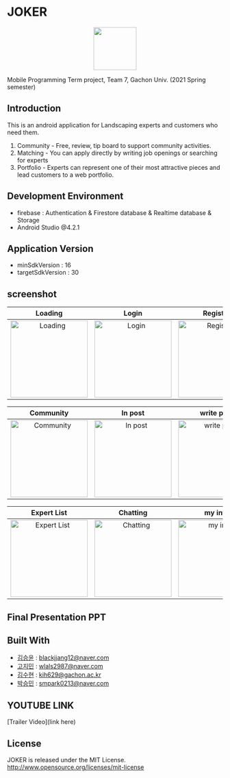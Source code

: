 # JOKER
<center><img src="https://user-images.githubusercontent.com/50789540/120122732-80f2cf00-c1e5-11eb-835e-803b8695d3d3.png" width="100" height="100"></center>

Mobile Programming Term project, Team 7, Gachon Univ. (2021 Spring semester)<br />

## Introduction
This is an android application for Landscaping experts and customers who need them.
1. Community - Free, review, tip board to support community activities.
2. Matching - You can apply directly by writing job openings or searching for experts
3. Portfolio - Experts can represent one of their most attractive pieces and lead customers to a web portfolio.

## Development Environment
- firebase : Authentication & Firestore database & Realtime database & Storage
- Android Studio @4.2.1

## Application Version
- minSdkVersion : 16
- targetSdkVersion : 30

## screenshot

Loading           |  Login    |  Register  |  Home
:-------------------------:|:-------------------------:|:-------------------------:|:-------------------------:
<img src="https://user-images.githubusercontent.com/50789540/120122915-d8de0580-c1e6-11eb-88de-aa7f44b53104.jpg" width="180px" title="Loading" alt="Loading"></img>  |  <img src="https://user-images.githubusercontent.com/50789540/120122989-6b7ea480-c1e7-11eb-814b-7f336b1477bf.jpg" width="180px" title="Login" alt="Login"></img>  |  <img src="https://user-images.githubusercontent.com/50789540/120123119-fd86ad00-c1e7-11eb-9d18-0def38ae2e00.jpg" width="180px" title="Register" alt="Register"></img>  |  <img src="https://user-images.githubusercontent.com/50789540/120123153-2f980f00-c1e8-11eb-98f3-7988b5d132d1.jpg" width="180px" title="Home" alt="Home"></img>


Community           |  In post    |  write post  |  matching
:-------------------------:|:-------------------------:|:-------------------------:|:-------------------------:
<img src="https://user-images.githubusercontent.com/50789540/120123203-7980f500-c1e8-11eb-81a8-91e889d65baf.jpg" width="180px" title="Community" alt="Community"></img>  |  <img src="https://user-images.githubusercontent.com/50789540/120123213-83a2f380-c1e8-11eb-9a07-44c58ed88bd1.jpg" width="180px" title="In post" alt="In post"></img>  |  <img src="https://user-images.githubusercontent.com/50789540/120123217-86054d80-c1e8-11eb-82e3-644d098bcebc.jpg" width="180px" title="write post" alt="write post"></img>  |  <img src="https://user-images.githubusercontent.com/50789540/120123218-8867a780-c1e8-11eb-958c-215ce6da1e8a.jpg" width="180px" title="matching" alt="matching"></img>

Expert List           |  Chatting    |  my info  |  Portfolio
:-------------------------:|:-------------------------:|:-------------------------:|:-------------------------:
<img src="https://user-images.githubusercontent.com/50789540/120123287-eac0a800-c1e8-11eb-91c8-d2a98ed4fb8f.jpg" width="180px" title="Expert List" alt="Expert List"></img>  |  <img src="https://user-images.githubusercontent.com/50789540/120123292-f2804c80-c1e8-11eb-953d-dfd240b2166e.jpg" width="180px" title="Chatting" alt="Chatting"></img>  |  <img src="https://user-images.githubusercontent.com/50789540/120123300-ff04a500-c1e8-11eb-885d-382ea1f84ffe.jpg" width="180px" title="my info" alt="my info"></img>  |  <img src="https://user-images.githubusercontent.com/50789540/120123305-02982c00-c1e9-11eb-8cc8-72b24a85466a.jpg" width="180px" title="Portfolio" alt="Portfolio"></img>



## Final Presentation PPT


## Built With
* [김승윤](@awholeneworld) : blackjjang12@naver.com
* [고지민](@JM2308) : wlals2987@naver.com
* [김수현](@catsaveearth) : kih629@gachon.ac.kr
* [박승민](@smpark0213) : smpark0213@naver.com

## YOUTUBE LINK
[Trailer Video](link here)

## License
JOKER is released under the MIT License. http://www.opensource.org/licenses/mit-license

